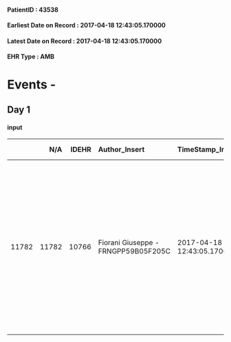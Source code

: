 
#### PatientID : 43538
#### Earliest Date on Record : 2017-04-18 12:43:05.170000
#### Latest Date on Record : 2017-04-18 12:43:05.170000
#### EHR Type : AMB

# Events - 

## Day 1

#### input
|       |    N/A |   IDEHR | Author_Insert                       | TimeStamp_Insert           | EHRType   |   PatientID |   IDDigitalSignDocument | persone_vicine   |   Unnamed: 0_x.1 |   IDANAMNESI_SOCIALE | Patient   | FamigliaAltro   | Paziente_T   | FamigliaAltro_T   |   Non_Rilevabile_x.1 | Note_Non_Rilevabile_x.1   | opt_Problemi   | Note_I                                                                                                                                                                                                                            | chk_contr_sintomi   | chk_competenza                                 | opt_paziente_a   | opt_famiglia_a   | opt_adeguatezza   | opt_paziente_solo   | ds_note_con                                                                                                                | opt_presente_assente   | Presenza_minori   | Caregiver_principale   | opt_capacita   | opt_necessario   | opt_presente   | opt_risorse_ec   | opt_paziente_psi   | opt_Ins_vol   | opt_paziente_ad   | opt_caregiver_ad   | opt_esenzione   | opt_inv_civile   |   invalidita_perc | ds_codice_es   | Needs               | Fragility                    | opt_disponibilita_f   | opt_indennita_acc   | opt_legge   | opt_famiglia_psi   | opt_disponibilit_paz   |
|------:|-------:|--------:|:------------------------------------|:---------------------------|:----------|------------:|------------------------:|:-----------------|-----------------:|---------------------:|:----------|:----------------|:-------------|:------------------|---------------------:|:--------------------------|:---------------|:----------------------------------------------------------------------------------------------------------------------------------------------------------------------------------------------------------------------------------|:--------------------|:-----------------------------------------------|:-----------------|:-----------------|:------------------|:--------------------|:---------------------------------------------------------------------------------------------------------------------------|:-----------------------|:------------------|:-----------------------|:---------------|:-----------------|:---------------|:-----------------|:-------------------|:--------------|:------------------|:-------------------|:----------------|:-----------------|------------------:|:---------------|:--------------------|:-----------------------------|:----------------------|:--------------------|:------------|:-------------------|:-----------------------|
| 11782 |  11782 |   10766 | Fiorani Giuseppe - FRNGPP59B05F205C | 2017-04-18 12:43:05.170000 | AMB       |       43538 |                  722020 | N/A              |             5855 |                 3727 | No#0      | Si#1            | No#0         | Parziale#2        |                    0 | NR                        | No#0           | Le condizioni attuali della pz dal punto di vista cognitivo impediscono una cognizione di malattia. La figlia √® consapevole della situazione e del quadro clinico,a suo parere peggiorato,ed √® incline a non riportarla a casa. | controllo sintomi#0 | competenza/capacit√† assistenziale caregiver#0 | Indefinite#2     | Congruenti#1     | Si#1              | Si#1                | La pz √® vedova da circa quattro decenni e vive da sola. Due figli fuori casa:la figlia Angela √® la figura di riferimento | Presente#1             | No#0              | la figlia Angela       | Adeguato#0     | Si#1             | Si#1           | Adeguate#1       | No#0               | No#0          | Problematica#0    | Totale#2           | Si#1            | Si#1             |               100 | IC 14          | Clinici#0;Sociali#1 | sovraccarico assistenziale#4 | Si#1                  | Si#1                | No#0        | No#0               | Si#1                   |


